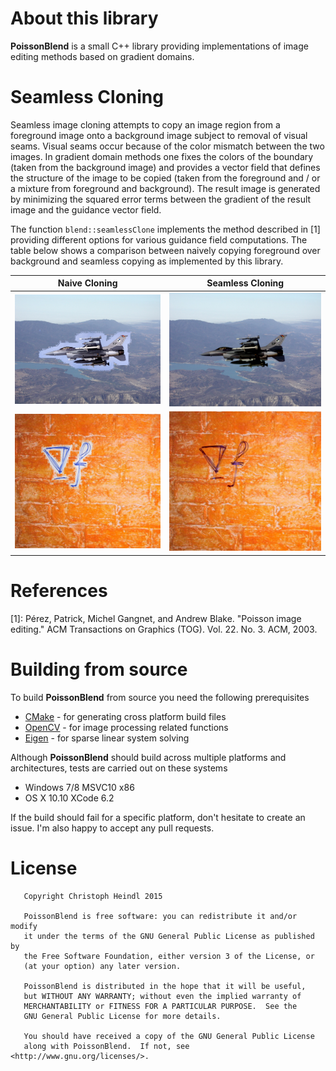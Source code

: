 # About this library

**PoissonBlend** is a small C++ library providing implementations of image editing methods based on gradient domains. 

# Seamless Cloning

Seamless image cloning attempts to copy an image region from a foreground image onto a background image subject to removal of visual seams. Visual seams occur because of the color mismatch between the two images. In gradient domain methods one fixes the colors of the boundary (taken from the background image) and provides a vector field that defines the structure of the image to be copied (taken from the foreground and / or a mixture from foreground and background). The result image is generated by minimizing the squared error terms between the gradient of the result image and the guidance vector field. 

The function `blend::seamlessClone` implements the method described in [1] providing different options for various guidance field computations. The table below shows a comparison between naively copying foreground over background and seamless copying as implemented by this library.

|  Naive Cloning | Seamless Cloning | 
|:--------------:|:----------------:|
| ![Naive Image Cloning](/etc/results/1/naive.png?raw=true) | ![Seamless Image Cloning](/etc/results/1/mixed-gradients.png?raw=true) |
| ![Naive Image Cloning](/etc/results/2/naive.png?raw=true) | ![Seamless Image Cloning](/etc/results/2/mixed-gradients.png?raw=true) |

# References
[1]: Pérez, Patrick, Michel Gangnet, and Andrew Blake. "Poisson image editing." ACM Transactions on Graphics (TOG). Vol. 22. No. 3. ACM, 2003.

# Building from source
To build **PoissonBlend** from source you need the following prerequisites
 - [CMake](www.cmake.org) - for generating cross platform build files
 - [OpenCV](www.opencv.org) - for image processing related functions
 - [Eigen](eigen.tuxfamily.org/) - for sparse linear system solving
 
Although **PoissonBlend** should build across multiple platforms and architectures, tests are carried out on these systems
 - Windows 7/8 MSVC10 x86
 - OS X 10.10 XCode 6.2

If the build should fail for a specific platform, don't hesitate to create an issue. I'm also happy to accept any pull requests.

# License
```
   Copyright Christoph Heindl 2015

   PoissonBlend is free software: you can redistribute it and/or modify
   it under the terms of the GNU General Public License as published by
   the Free Software Foundation, either version 3 of the License, or
   (at your option) any later version.
   
   PoissonBlend is distributed in the hope that it will be useful,
   but WITHOUT ANY WARRANTY; without even the implied warranty of
   MERCHANTABILITY or FITNESS FOR A PARTICULAR PURPOSE.  See the
   GNU General Public License for more details.
   
   You should have received a copy of the GNU General Public License
   along with PoissonBlend.  If not, see <http://www.gnu.org/licenses/>.
```
